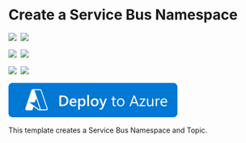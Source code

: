# Create a Service Bus Namespace

<IMG SRC="https://azurequickstartsservice.blob.core.windows.net/badges/101-servicebus-topic/PublicLastTestDate.svg" />&nbsp;
<IMG SRC="https://azurequickstartsservice.blob.core.windows.net/badges/101-servicebus-topic/PublicDeployment.svg" />&nbsp;

<IMG SRC="https://azurequickstartsservice.blob.core.windows.net/badges/101-servicebus-topic/FairfaxLastTestDate.svg" />&nbsp;
<IMG SRC="https://azurequickstartsservice.blob.core.windows.net/badges/101-servicebus-topic/FairfaxDeployment.svg" />&nbsp;

<IMG SRC="https://azurequickstartsservice.blob.core.windows.net/badges/101-servicebus-topic/BestPracticeResult.svg" />&nbsp;
<IMG SRC="https://azurequickstartsservice.blob.core.windows.net/badges/101-servicebus-topic/CredScanResult.svg" />&nbsp;

<a href="https://portal.azure.com/#create/Microsoft.Template/uri/https%3A%2F%2Fraw.githubusercontent.com%2FAzure%2Fazure-quickstart-templates%2Fmaster%2F101-servicebus-topic%2Fazuredeploy.json" target="_blank">
    <img src="https://raw.githubusercontent.com/Azure/azure-quickstart-templates/master/1-CONTRIBUTION-GUIDE/images/deploytoazure.svg"/>
</a>

This template creates a Service Bus Namespace and Topic.

